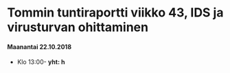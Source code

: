 # Tommin tuntiraportti viikko 43, IDS ja virusturvan ohittaminen

#### Maanantai 22.10.2018
* Klo 13:00- **yht: h**  
